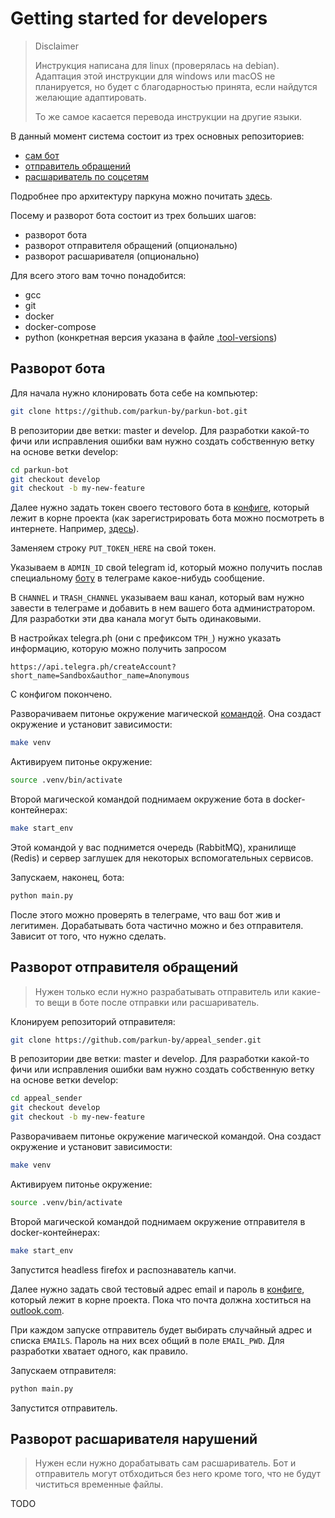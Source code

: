 # Getting started for developers

>Disclaimer
>
>Инструкция написана для linux (проверялась на debian). Адаптация этой инструкции для windows или macOS не планируется, но будет с благодарностью принята, если найдутся желающие адаптировать.
>
>То же самое касается перевода инструкции на другие языки.

В данный момент система состоит из трех основных репозиториев:

- [сам бот](https://github.com/parkun-by/parkun-bot)
- [отправитель обращений](https://github.com/parkun-by/appeal_sender)
- [расшариватель по соцсетям](https://github.com/parkun-by/broadcaster)

Подробнее про архитектуру паркуна можно почитать [здесь](./parkun_arch.md).

Посему и разворот бота состоит из трех больших шагов:

- разворот бота
- разворот отправителя обращений (опционально)
- разворот расшаривателя (опционально)

Для всего этого вам точно понадобится:

- gcc
- git
- docker
- docker-compose
- python (конкретная версия указана в файле [.tool-versions](../../.tool-versions))

## Разворот бота

Для начала нужно клонировать бота себе на компьютер:

```sh
git clone https://github.com/parkun-by/parkun-bot.git
```

В репозитории две ветки: master и develop. Для разработки какой-то фичи или исправления ошибки вам нужно создать собственную ветку на основе ветки develop:

```sh
cd parkun-bot
git checkout develop
git checkout -b my-new-feature
```

Далее нужно задать токен своего тестового бота в [конфиге](../../config.py), который лежит в корне проекта (как зарегистрировать бота можно посмотреть в интернете. Например, [здесь](https://way23.ru/%D1%80%D0%B5%D0%B3%D0%B8%D1%81%D1%82%D1%80%D0%B0%D1%86%D0%B8%D1%8F-%D0%B1%D0%BE%D1%82%D0%B0-%D0%B2-telegram/)).

Заменяем строку `PUT_TOKEN_HERE` на свой токен.

Указываем в `ADMIN_ID` свой telegram id, который можно получить послав специальному [боту](t.me/userinfobot) в телеграме какое-нибудь сообщение.

В `CHANNEL` и `TRASH_CHANNEL` указываем ваш канал, который вам нужно завести в телеграме и добавить в нем вашего бота администратором. Для разработки эти два канала могут быть одинаковыми.

В настройках telegra.ph (они с префиксом `TPH_`) нужно указать информацию, которую можно получить запросом

```url
https://api.telegra.ph/createAccount?short_name=Sandbox&author_name=Anonymous
```

С конфигом покончено.

Разворачиваем питонье окружение магической [командой](../../Makefile). Она создаст окружение и установит зависимости:

```sh
make venv
```

Активируем питонье окружение:

```sh
source .venv/bin/activate
```

Второй магической командой поднимаем окружение бота в docker-контейнерах:

```sh
make start_env
```

Этой командой у вас поднимется очередь (RabbitMQ), хранилище (Redis) и сервер заглушек для некоторых вспомогательных сервисов.

Запускаем, наконец, бота:

```sh
python main.py
```

После этого можно проверять в телеграме, что ваш бот жив и легитимен. Дорабатывать бота частично можно и без отправителя. Зависит от того, что нужно сделать.

## Разворот отправителя обращений

>Нужен только если нужно разрабатывать отправитель или какие-то вещи в боте после отправки или расшариватель.

Клонируем репозиторий отправителя:

```sh
git clone https://github.com/parkun-by/appeal_sender.git
```

В репозитории две ветки: master и develop. Для разработки какой-то фичи или исправления ошибки вам нужно создать собственную ветку на основе ветки develop:

```sh
cd appeal_sender
git checkout develop
git checkout -b my-new-feature
```

Разворачиваем питонье окружение магической командой. Она создаст окружение и установит зависимости:

```sh
make venv
```

Активируем питонье окружение:

```sh
source .venv/bin/activate
```

Второй магической командой поднимаем окружение отправителя в docker-контейнерах:

```sh
make start_env
```

Запустится headless firefox и распознаватель капчи.

Далее нужно задать свой тестовый адрес email и пароль в [конфиге](https://github.com/parkun-by/appeal_sender/blob/master/config.py), который лежит в корне проекта. Пока что почта должна хоститься на [outlook.com](outlook.com).

 При каждом запуске отправитель будет выбирать случайный адрес и списка `EMAILS`. Пароль на них всех общий в поле `EMAIL_PWD`. Для разработки хватает одного, как правило.

Запускаем отправителя:

```sh
python main.py
```

Запустится отправитель.

## Разворот расшаривателя нарушений

>Нужен если нужно дорабатывать сам расшариватель. Бот и отправитель могут отбходиться без него кроме того, что не будут чиститься временные файлы.

TODO
